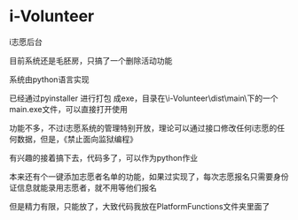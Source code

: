 # i-Volunteer
i志愿后台

目前系统还是毛胚房，只搞了一个删除活动功能

系统由python语言实现

已经通过pyinstaller 进行打包 成exe，目录在\i-Volunteer\dist\main\下的一个main.exe文件，可以直接打开使用

功能不多，不过i志愿系统的管理特别开放，理论可以通过接口修改任何i志愿的任何数据，但是，《禁止面向监狱编程》

有兴趣的接着搞下去，代码多了，可以作为python作业

本来还有个一键添加志愿者名单的功能，如果过实现了，每次志愿报名只需要身份证信息就能录用志愿者，就不用等他们报名

但是精力有限，只能放了，大致代码我放在PlatformFunctions文件夹里面了


